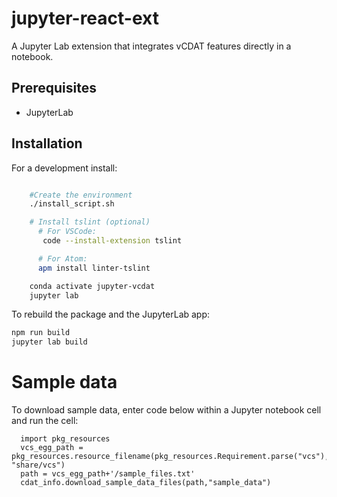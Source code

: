 # jupyter-react-ext

A Jupyter Lab extension that integrates vCDAT features directly in a notebook.

## Prerequisites

- JupyterLab

## Installation

For a development install:

```bash

    #Create the environment
    ./install_script.sh

    # Install tslint (optional)
      # For VSCode:
       code --install-extension tslint

      # For Atom:
      apm install linter-tslint

    conda activate jupyter-vcdat
    jupyter lab

```

To rebuild the package and the JupyterLab app:

```bash
npm run build
jupyter lab build
```

# Sample data
To download sample data, enter code below within a Jupyter notebook cell and run the cell:

```
  import pkg_resources
  vcs_egg_path = pkg_resources.resource_filename(pkg_resources.Requirement.parse("vcs"), "share/vcs")
  path = vcs_egg_path+'/sample_files.txt'
  cdat_info.download_sample_data_files(path,"sample_data")
```
